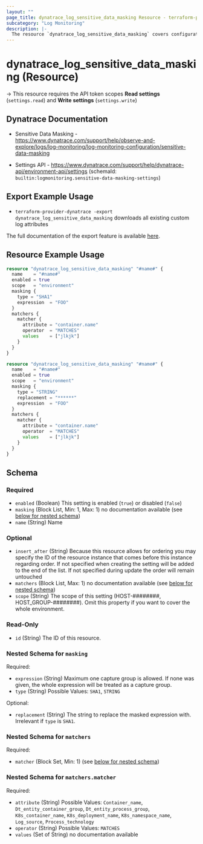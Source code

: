 ```yaml
---
layout: ""
page_title: dynatrace_log_sensitive_data_masking Resource - terraform-provider-dynatrace"
subcategory: "Log Monitoring"
description: |-
  The resource `dynatrace_log_sensitive_data_masking` covers configuration for [Sensitive Data Masking for Logs](https://www.dynatrace.com/support/help/observe-and-explore/logs/log-monitoring/log-monitoring-configuration/sensitive-data-masking) ([Log Monitoring Classic](https://www.dynatrace.com/support/help/observe-and-explore/logs/log-monitoring))
---
```


# dynatrace_log_sensitive_data_masking (Resource)

-> This resource requires the API token scopes **Read settings** (`settings.read`) and **Write settings** (`settings.write`)

## Dynatrace Documentation

- Sensitive Data Masking - https://www.dynatrace.com/support/help/observe-and-explore/logs/log-monitoring/log-monitoring-configuration/sensitive-data-masking

- Settings API - https://www.dynatrace.com/support/help/dynatrace-api/environment-api/settings (schemaId: `builtin:logmonitoring.sensitive-data-masking-settings`)

## Export Example Usage

- `terraform-provider-dynatrace -export dynatrace_log_sensitive_data_masking` downloads all existing custom log attributes

The full documentation of the export feature is available [here](https://registry.terraform.io/providers/dynatrace-oss/dynatrace/latest/docs/guides/export-v2).

## Resource Example Usage

```terraform
resource "dynatrace_log_sensitive_data_masking" "#name#" {
  name    = "#name#"
  enabled = true
  scope   = "environment"
  masking {
    type = "SHA1"
    expression  = "FOO"
  }
  matchers {
    matcher {
      attribute = "container.name"
      operator  = "MATCHES"
      values    = ["jlkjk"]
    }
  }
}
```
```terraform
resource "dynatrace_log_sensitive_data_masking" "#name#" {
  name    = "#name#"
  enabled = true
  scope   = "environment"
  masking {
    type = "STRING"
    replacement = "******"
    expression  = "FOO"
  }
  matchers {
    matcher {
      attribute = "container.name"
      operator  = "MATCHES"
      values    = ["jlkjk"]
    }
  }
}
```

<!-- schema generated by tfplugindocs -->
## Schema

### Required

- `enabled` (Boolean) This setting is enabled (`true`) or disabled (`false`)
- `masking` (Block List, Min: 1, Max: 1) no documentation available (see [below for nested schema](#nestedblock--masking))
- `name` (String) Name

### Optional

- `insert_after` (String) Because this resource allows for ordering you may specify the ID of the resource instance that comes before this instance regarding order. If not specified when creating the setting will be added to the end of the list. If not specified during update the order will remain untouched
- `matchers` (Block List, Max: 1) no documentation available (see [below for nested schema](#nestedblock--matchers))
- `scope` (String) The scope of this setting (HOST-########, HOST_GROUP-########). Omit this property if you want to cover the whole environment.

### Read-Only

- `id` (String) The ID of this resource.

<a id="nestedblock--masking"></a>
### Nested Schema for `masking`

Required:

- `expression` (String) Maximum one capture group is allowed. If none was given, the whole expression will be treated as a capture group.
- `type` (String) Possible Values: `SHA1`, `STRING`

Optional:

- `replacement` (String) The string to replace the masked expression with. Irrelevant if `type` is `SHA1`.


<a id="nestedblock--matchers"></a>
### Nested Schema for `matchers`

Required:

- `matcher` (Block Set, Min: 1) (see [below for nested schema](#nestedblock--matchers--matcher))

<a id="nestedblock--matchers--matcher"></a>
### Nested Schema for `matchers.matcher`

Required:

- `attribute` (String) Possible Values: `Container_name`, `Dt_entity_container_group`, `Dt_entity_process_group`, `K8s_container_name`, `K8s_deployment_name`, `K8s_namespace_name`, `Log_source`, `Process_technology`
- `operator` (String) Possible Values: `MATCHES`
- `values` (Set of String) no documentation available
 